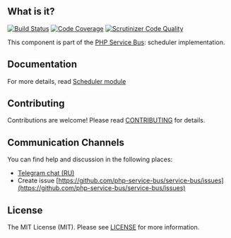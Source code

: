## What is it?
[![Build Status](https://travis-ci.org/php-service-bus/module-scheduler.svg?branch=v3.3)](https://travis-ci.org/php-service-bus/module-scheduler)
[![Code Coverage](https://scrutinizer-ci.com/g/php-service-bus/module-scheduler/badges/coverage.png?b=v3.3)](https://scrutinizer-ci.com/g/php-service-bus/module-scheduler/?branch=v3.3)
[![Scrutinizer Code Quality](https://scrutinizer-ci.com/g/php-service-bus/module-scheduler/badges/quality-score.png?b=v3.3)](https://scrutinizer-ci.com/g/php-service-bus/module-scheduler/?branch=v3.3)

This component is part of the [PHP Service Bus](https://github.com/php-service-bus/service-bus): scheduler implementation. 

## Documentation
For more details, read [Scheduler module](https://github.com/php-service-bus/documentation/blob/master/pages/modules/scheduler.md)

## Contributing
Contributions are welcome! Please read [CONTRIBUTING](CONTRIBUTING.md) for details.

## Communication Channels
You can find help and discussion in the following places:
* [Telegram chat (RU)](https://t.me/php_service_bus)
* Create issue [https://github.com/php-service-bus/service-bus/issues](https://github.com/php-service-bus/service-bus/issues)

## License

The MIT License (MIT). Please see [LICENSE](LICENSE.md) for more information.
